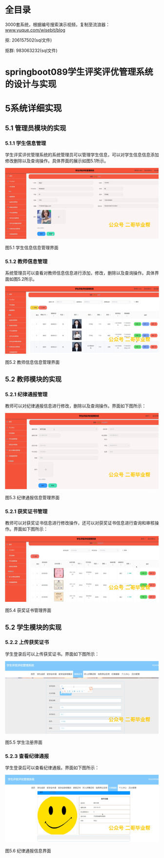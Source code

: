 # 全目录

3000套系统，根据编号搜索演示视频，复制至流浪器：www.yuque.com/wisebit/blog


<p>抠: 206157502(sql文件)</p>
<p>抠群: 983063232(sql文件)</p>


# springboot089学生评奖评优管理系统的设计与实现
# 5系统详细实现
## 5.1 管理员模块的实现
### 5.1.1 学生信息管理
学生评奖评优管理系统的系统管理员可以管理学生信息，可以对学生信息信息添加修改删除以及查询操作。具体界面的展示如图5.1所示。

![](/md/blog.010.png)

图5.1 学生信息信息管理界面
### 5.1.2 教师信息管理
系统管理员可以查看对教师信息信息进行添加，修改，删除以及查询操作。具体界面如图5.2所示。

![](/md/blog.011.png)

图5.2 教师信息信息管理界面
## 5.2 教师模块的实现
### 5.2.1 纪律通报管理
教师可以对纪律通报信息进行修改，删除以及查询操作。界面如下图所示：

![](/md/blog.012.png)

图5.3 纪律通报信息管理界面
### 5.2.1 获奖证书管理
教师可以对获奖证书信息进行修改操作，还可以对获奖证书信息进行查询和审核操作。界面如下图所示：

![](/md/blog.013.png)

图5.4 获奖证书管理界面

## 5.2 学生模块的实现
### 5.2.2 上传获奖证书
学生登录后可以上传获奖证书。界面如下图所示：

![](/md/blog.014.png)

图5.5 学生注册界面
### 5.2.3 查看纪律通报
学生登录后可以查看纪律通报。界面如下图所示：

![](/md/blog.015.png)

图5.6 纪律通报信息界面













